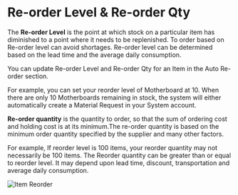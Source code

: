 <!-- add-breadcrumbs -->
# Re-order Level & Re-order Qty

The **Re-order Level** is the point at which stock on a particular item has diminished to a point where it needs to be replenished. To order based on Re-order level can avoid shortages. Re-order level can be determined based on the lead time and the average daily consumption.

You can update Re-order Level and Re-order Qty for an Item in the Auto Re-order section.

For example, you can set your reorder level of Motherboard at 10. When there are only 10 Motherboards remaining in stock, the system will either automatically create a Material Request in your System account.

**Re-order quantity** is the quantity to order, so that the sum of ordering cost and holding cost is at its minimum.The re-order quantity is based on the minimum order quantity specified by the supplier and many other factors.

For example, If reorder level is 100 items, your reorder quantity may not necessarily be 100 items. The Reorder quantity can be greater than or equal to reorder level. It may depend upon lead time, discount, transportation and average daily consumption.

<img alt="Item Reorder" class="screenshot" src="/docs/assets/img/stock/item-reorder.png">